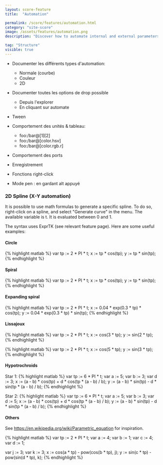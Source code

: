 ```yaml
---
layout: score-feature
title:  "Automation"

permalink: /score/features/automation.html
category: "site-score"
image: /assets/features/automation.png
description: "Discover how to automate internal and external parameters"

tag: "Structure"
visible: true
---
```


- Documenter les différents types d'automation: 
  * Normale (courbe)
  * Couleur
  * 2D
  
- Documenter toutes les options de drop possible 
  * Depuis l'explorer
  * En cliquant sur automate

- Tween
  
- Comportement des unités & tableau: 
  - foo:/bar@[1][2]
  - foo:/bar@[color.hsv]
  - foo:/bar@[color.rgb.r]

- Comportement des ports
  
- Enregistrement

- Fonctions right-click

- Mode pen : en gardant alt appuyé


### 2D Spline (X-Y automation)

It is possible to use math formulas to generate a specific spline. 
To do so, right-click on a spline, and select "Generate curve" in the menu. 
The available variable is t. It is evaluated between 0 and 1.

The syntax uses ExprTK (see relevant feature page).
Here are some useful examples:

#### Circle

{% highlight matlab %}
var tp :=  2 * PI * t;
x := tp * cos(tp);
y := tp * sin(tp);
{% endhighlight %}

#### Spiral

{% highlight matlab %}
var tp :=  2 * PI * t;
x := tp * cos(tp);
y := tp * sin(tp);
{% endhighlight %}

#### Expanding spiral

{% highlight matlab %}
var tp :=  2 * PI * t;
x := 0.04 * exp(0.3 * tp) * cos(tp);
y := 0.04 * exp(0.3 * tp) * sin(tp);
{% endhighlight %}

#### Lissajoux

{% highlight matlab %}
var tp :=  2 * PI * t;
x := cos(3 * tp);
y := sin(2 * tp);
{% endhighlight %}

{% highlight matlab %}
var tp :=  2 * PI * t;
x := cos(5 * tp);
y := sin(3 * tp);
{% endhighlight %}

#### Hypotrochroids

Star 1:
{% highlight matlab %}
var tp := 6 * PI * t;
var a := 5;
var b := 3;
var d := 3;
x := (a - b) * cos(tp) + d * cos(tp * (a - b) / b);
y := (a - b) * sin(tp) - d * sin(tp * (a - b) / b);
{% endhighlight %}

Star 2:
{% highlight matlab %}
var tp := 6 * PI * t;
var a := 5;
var b := 3;
var d := 5;
x := (a - b) * cos(tp) + d * cos(tp * (a - b) / b);
y := (a - b) * sin(tp) - d * sin(tp * (a - b) / b);
{% endhighlight %}

#### Others

See https://en.wikipedia.org/wiki/Parametric_equation for inspiration.

{% highlight matlab %}
var tp := 2 * PI * t;
var a := 4;
var b := 1;
var c := 4;
var d := 1;

var j := 3;
var k := 3;
x := cos(a * tp) - pow(cos(b * tp), j);
y := sin(c * tp) - pow(sin(d * tp), k);
{% endhighlight %}